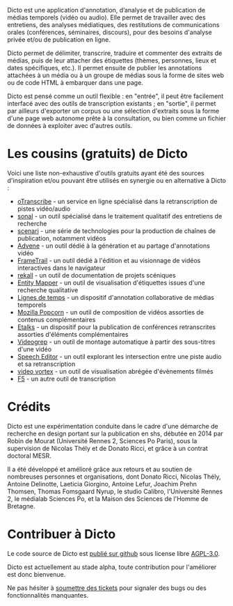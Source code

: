 Dicto est une application d'annotation, d’analyse et de publication de médias temporels (vidéo ou audio). Elle permet de travailler avec des entretiens, des analyses médiatiques, des restitutions de communications orales (conférences, séminaires, discours), pour des besoins d'analyse privée et/ou de publication en ligne.

Dicto permet de délimiter, transcrire, traduire et commenter des extraits de médias, puis de leur attacher des étiquettes (thèmes, personnes, lieux et dates spécifiques, etc.). Il permet ensuite de publier les annotations attachées à un média ou à un groupe de médias sous la forme de sites web ou de code HTML à embarquer dans une page.

Dicto est pensé comme un outil flexible : en "entrée", il peut être facilement interfacé avec des outils de transcription existants ; en "sortie", il permet par ailleurs d'exporter un corpus ou une sélection d'extraits sous la forme d'une page web autonome prête à la consultation, ou bien comme un fichier de données à exploiter avec d'autres outils.

# Les cousins (gratuits) de Dicto

Voici une liste non-exhaustive d'outils gratuits ayant été des sources d'inspiration et/ou pouvant être utilisés en synergie ou en alternative à Dicto :

* [oTranscribe](http://otranscribe.com/) - un service en ligne spécialisé dans la retranscription de pistes vidéo/audio
* [sonal](http://www.sonal-info.com/fr) - un outil spécialisé dans le traitement qualitatif des entretiens de recherche
* [scenari](https://scenari.org/co/home.html) - une série de technologies pour la production de chaînes de publication, notamment vidéos
* [Advene](http://www.advene.org/) - un outil dédié à la génération et au partage d'annotations vidéo
* [FrameTrail](https://frametrail.org/) - un outil dédié à l'édition et au visionnage de vidéos interactives dans le navigateur
* [rekall](http://www.rekall.fr/) - un outil de documentation de projets scéniques
* [Entity Mapper](http://piim.newschool.edu/entitymapper/#!/home) - un outil de visualisation d'étiquettes issues d'une recherche qualitative
* [Lignes de temps](https://www.iri.centrepompidou.fr/outils/lignes-de-temps/) - un dispositif d'annotation collaborative de médias temporels
* [Mozilla Popcorn](http://www.mozillalabs.com/Popcorn/) - un outil de composition de vidéos assorties de contenus complémentaires
* [Etalks](https://claireclivaz.hypotheses.org/489) - un dispositif pour la publication de conférences retranscrites assorties d'éléments complémentaires
* [Videogrep](http://antiboredom.github.io/videogrep/) - un outil de montage automatique à partir des sous-titres d'une vidéo
* [Speech Editor](http://ucbvislab.github.io/speecheditor/) - un outil explorant les intersection entre une piste audio et sa retranscription
* [video vortex](http://rmozone.com/videovortex9//) - un outil de visualisation abrégée d'évènements filmés
* [F5](https://itunes.apple.com/fr/app/f5-transcription-free/id935669239?mt=12) - un autre outil de transcription

# Crédits

Dicto est une expérimentation conduite dans le cadre d'une démarche de recherche en design portant sur la publication en shs, débutée en 2014 par Robin de Mourat (Université Rennes 2, Sciences Po Paris), sous la supervision de Nicolas Thély et de Donato Ricci, et grâce à un contrat doctoral MESR.

Il a été développé et amélioré grâce aux retours et au soutien de nombreuses personnes et organisations, dont Donato Ricci, Nicolas Thély, Antoine Delinotte, Laeticia Giorgino, Antoine Lefur, Joachim Prehn Thomsen, Thomas Fomsgaard Nyrup, le studio Calibro, l'Université Rennes 2, le médialab Sciences Po, et la Maison des Sciences de l'Homme de Bretagne.

# Contribuer à Dicto

Le code source de Dicto est [publié sur github](https://github.com/dictoapp/dicto) sous license libre [AGPL-3.0](https://www.gnu.org/licenses/agpl-3.0.fr.html). 

Dicto est actuellement au stade alpha, toute contribution pour l'améliorer est donc bienvenue.

Ne pas hésiter à [soumettre des tickets](https://github.com/dictoapp/dicto/issues/new) pour signaler des bugs ou des fonctionnalités manquantes.